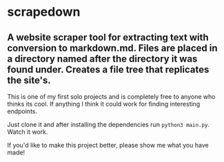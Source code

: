 # scrapedown
## A website scraper tool for extracting text with conversion to markdown.md. Files are placed in a directory named after the directory it was found under. Creates a file tree that replicates the site's.

This is one of my first solo projects and is completely free to anyone who thinks its cool. If anything I think it could work for finding interesting endpoints. 

Just clone it and after installing the dependencies run `python3 main.py`. Watch it work.

If you'd like to make this project better, please show me what you have made!
